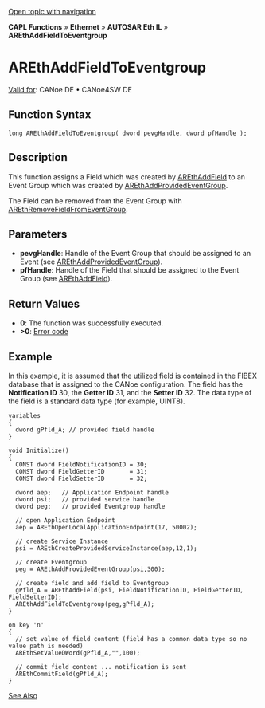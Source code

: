 [Open topic with navigation](../../../../../../CANoeDEFamily.htm#Topics/CAPLFunctions/IP/AUTOSARethIL/Functions/CAPLfunctionAREthAddFieldToEventgroup.md)

**CAPL Functions** » **Ethernet** » **AUTOSAR Eth IL** » **AREthAddFieldToEventgroup**

# AREthAddFieldToEventgroup

[Valid for](../../../../Shared/FeatureAvailability.md): CANoe DE • CANoe4SW DE

## Function Syntax

```plaintext
long AREthAddFieldToEventgroup( dword pevgHandle, dword pfHandle );
```

## Description

This function assigns a Field which was created by [AREthAddField](CAPLfunctionAREthAddField.md) to an Event Group which was created by [AREthAddProvidedEventGroup](CAPLfunctionAREthAddProvidedEventGroup.md).

The Field can be removed from the Event Group with [AREthRemoveFieldFromEventGroup](CAPLfunctionAREthRemoveProvidedEventGroup.md).

## Parameters

- **pevgHandle**: Handle of the Event Group that should be assigned to an Event (see [AREthAddProvidedEventGroup](CAPLfunctionAREthAddProvidedEventGroup.md)).
- **pfHandle**: Handle of the Field that should be assigned to the Event Group (see [AREthAddField](CAPLfunctionAREthAddField.md)).

## Return Values

- **0**: The function was successfully executed.
- **>0**: [Error code](../CAPLfunctionsAREthILErrorCodes.md)

## Example

In this example, it is assumed that the utilized field is contained in the FIBEX database that is assigned to the CANoe configuration. The field has the **Notification ID** 30, the **Getter ID** 31, and the **Setter ID** 32. The data type of the field is a standard data type (for example, UINT8).

```plaintext
variables
{
  dword gPfld_A; // provided field handle
}

void Initialize()
{
  CONST dword FieldNotificationID = 30;
  CONST dword FieldGetterID       = 31;
  CONST dword FieldSetterID       = 32;

  dword aep;   // Application Endpoint handle
  dword psi;   // provided service handle
  dword peg;   // provided Eventgroup handle

  // open Application Endpoint
  aep = AREthOpenLocalApplicationEndpoint(17, 50002);

  // create Service Instance
  psi = AREthCreateProvidedServiceInstance(aep,12,1);

  // create Eventgroup
  peg = AREthAddProvidedEventGroup(psi,300);

  // create field and add field to Eventgroup
  gPfld_A = AREthAddField(psi, FieldNotificationID, FieldGetterID, FieldSetterID);
  AREthAddFieldToEventgroup(peg,gPfld_A);
}

on key 'n'
{
  // set value of field content (field has a common data type so no value path is needed)
  AREthSetValueDWord(gPfld_A,"",100);

  // commit field content ... notification is sent
  AREthCommitField(gPfld_A);
}
```

[See Also](javascript:void(0);)
